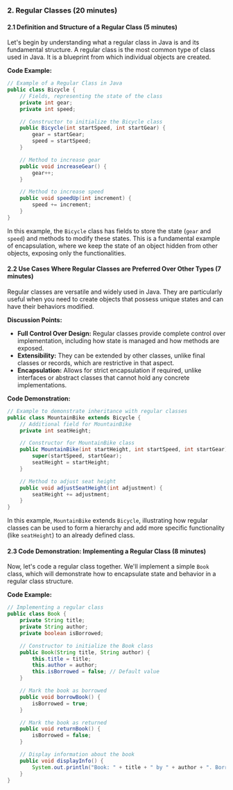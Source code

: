 ### 2. **Regular Classes** (20 minutes)

#### 2.1 **Definition and Structure of a Regular Class** (5 minutes)
Let's begin by understanding what a regular class in Java is and its fundamental structure. A regular class is the most common type of class used in Java. It is a blueprint from which individual objects are created.

**Code Example:**
```java
// Example of a Regular Class in Java
public class Bicycle {
    // Fields, representing the state of the class
    private int gear;
    private int speed;

    // Constructor to initialize the Bicycle class
    public Bicycle(int startSpeed, int startGear) {
        gear = startGear;
        speed = startSpeed;
    }

    // Method to increase gear
    public void increaseGear() {
        gear++;
    }

    // Method to increase speed
    public void speedUp(int increment) {
        speed += increment;
    }
}
```

In this example, the `Bicycle` class has fields to store the state (`gear` and `speed`) and methods to modify these states. This is a fundamental example of encapsulation, where we keep the state of an object hidden from other objects, exposing only the functionalities.

#### 2.2 **Use Cases Where Regular Classes are Preferred Over Other Types** (7 minutes)
Regular classes are versatile and widely used in Java. They are particularly useful when you need to create objects that possess unique states and can have their behaviors modified.

**Discussion Points:**
- **Full Control Over Design:** Regular classes provide complete control over implementation, including how state is managed and how methods are exposed.
- **Extensibility:** They can be extended by other classes, unlike final classes or records, which are restrictive in that aspect.
- **Encapsulation:** Allows for strict encapsulation if required, unlike interfaces or abstract classes that cannot hold any concrete implementations.

**Code Demonstration:**
```java
// Example to demonstrate inheritance with regular classes
public class MountainBike extends Bicycle {
    // Additional field for MountainBike
    private int seatHeight;

    // Constructor for MountainBike class
    public MountainBike(int startHeight, int startSpeed, int startGear) {
        super(startSpeed, startGear);
        seatHeight = startHeight;
    }

    // Method to adjust seat height
    public void adjustSeatHeight(int adjustment) {
        seatHeight += adjustment;
    }
}
```

In this example, `MountainBike` extends `Bicycle`, illustrating how regular classes can be used to form a hierarchy and add more specific functionality (like `seatHeight`) to an already defined class.

#### 2.3 **Code Demonstration: Implementing a Regular Class** (8 minutes)
Now, let's code a regular class together. We'll implement a simple `Book` class, which will demonstrate how to encapsulate state and behavior in a regular class structure.

**Code Example:**
```java
// Implementing a regular class
public class Book {
    private String title;
    private String author;
    private boolean isBorrowed;

    // Constructor to initialize the Book class
    public Book(String title, String author) {
        this.title = title;
        this.author = author;
        this.isBorrowed = false; // Default value
    }

    // Mark the book as borrowed
    public void borrowBook() {
        isBorrowed = true;
    }

    // Mark the book as returned
    public void returnBook() {
        isBorrowed = false;
    }

    // Display information about the book
    public void displayInfo() {
        System.out.println("Book: " + title + " by " + author + ". Borrowed? " + isBorrowed);
    }
}
```
